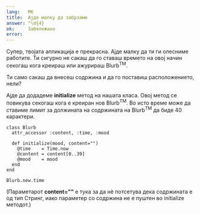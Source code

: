```yaml
---
lang:   МК
title:  Ајде малку да забрзаме
answer: ^\d{4}
ok:     Забележано
error:  
---
```


Супер, твојата апликација е прекрасна. Ајде малку да ти ги олесниме работите.
Ти сигурно не сакаш да го ставаш времето на овој начин секогаш кога креираш или ажурираш Blurb<sup>TM</sup>.

Ти само сакаш да внесеш содржина и да го поставиш расположението, нели?

Ајде да додадеме __initialize__ метод на нашата класа. Овој метод се повикува секогаш кога е креиран нов Blurb<sup>TM</sup>.
Во исто време може да ставиме лимит за должината на содржината на Blurb<sup>TM</sup> да биде 40 карактери.

    class Blurb
      attr_accessor :content, :time, :mood

      def initialize(mood, content="")
        @time    = Time.now
        @content = content[0..39]
        @mood    = mood
      end
    end
    
    Blurb.new.time

(Параметарот __content=""__ е тука за да нѐ потсетува дека содржината е од тип Стринг,
иако параметер со содржина не е пуштен во initialize методот.)
